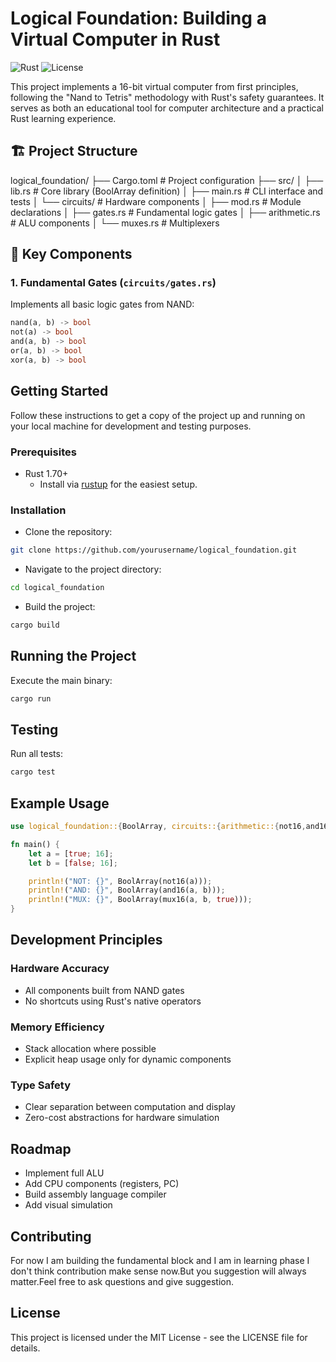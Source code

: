 # Logical Foundation: Building a Virtual Computer in Rust

![Rust](https://img.shields.io/badge/rust-1.70+-orange.svg)
![License](https://img.shields.io/badge/license-MIT-blue.svg)

This project implements a 16-bit virtual computer from first principles, following the "Nand to Tetris" methodology with Rust's safety guarantees. It serves as both an educational tool for computer architecture and a practical Rust learning experience.

## 🏗️ Project Structure
logical_foundation/
├── Cargo.toml          # Project configuration
├── src/
│   ├── lib.rs          # Core library (BoolArray definition)
│   ├── main.rs         # CLI interface and tests
│   └── circuits/       # Hardware components
│       ├── mod.rs      # Module declarations
│       ├── gates.rs    # Fundamental logic gates
│       ├── arithmetic.rs # ALU components
│       └── muxes.rs    # Multiplexers



## 🧩 Key Components

### 1. Fundamental Gates (`circuits/gates.rs`)
Implements all basic logic gates from NAND:
```rust
nand(a, b) -> bool
not(a) -> bool
and(a, b) -> bool
or(a, b) -> bool
xor(a, b) -> bool 
```


## Getting Started

Follow these instructions to get a copy of the project up and running on your local machine for development and testing purposes.

### Prerequisites

  * Rust 1.70+
      * Install via [rustup](https://rustup.rs/) for the easiest setup.

### Installation

  * Clone the repository:

<!-- end list -->

```bash
git clone https://github.com/yourusername/logical_foundation.git
```

  * Navigate to the project directory:

<!-- end list -->

```bash
cd logical_foundation
```

  * Build the project:

<!-- end list -->

```bash
cargo build
```

## Running the Project

Execute the main binary:

```bash
cargo run
```

## Testing

Run all tests:

```bash
cargo test
```

## Example Usage

```rust
use logical_foundation::{BoolArray, circuits::{arithmetic::{not16,and16}, muxes::*}};

fn main() {
    let a = [true; 16];
    let b = [false; 16];

    println!("NOT: {}", BoolArray(not16(a)));
    println!("AND: {}", BoolArray(and16(a, b)));
    println!("MUX: {}", BoolArray(mux16(a, b, true)));
}
```

## Development Principles

### Hardware Accuracy

  * All components built from NAND gates
  * No shortcuts using Rust's native operators

### Memory Efficiency

  * Stack allocation where possible
  * Explicit heap usage only for dynamic components

### Type Safety

  * Clear separation between computation and display
  * Zero-cost abstractions for hardware simulation

## Roadmap

  * Implement full ALU
  * Add CPU components (registers, PC)
  * Build assembly language compiler
  * Add visual simulation

## Contributing

For now I am building the fundamental block and I am in learning phase I don't think contribution make sense now.But you suggestion will always matter.Feel free to ask questions and give suggestion.

## License

This project is licensed under the MIT License - see the LICENSE file for details.